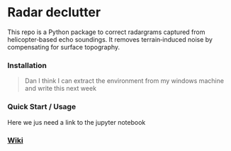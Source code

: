 # Radar declutter

This repo is a Python package to correct radargrams captured from helicopter‐based echo soundings. It removes terrain‐induced noise by compensating for surface topography.

### Installation

> Dan I think I can extract the environment from my windows machine and write this next week

### Quick Start / Usage 

Here we jus need a link to the jupyter notebook

### [Wiki]()

